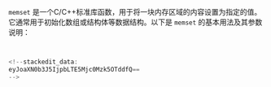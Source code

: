 


`memset` 是一个C/C++标准库函数，用于将一块内存区域的内容设置为指定的值。它通常用于初始化数组或结构体等数据结构。以下是 `memset` 的基本用法及其参数说明：

```c


<!--stackedit_data:
eyJoaXN0b3J5IjpbLTE5Mjc0Mzk5OTddfQ==
-->